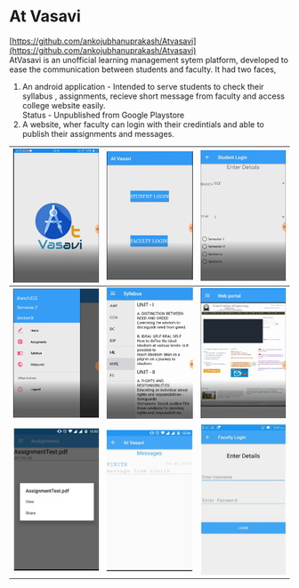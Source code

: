 # At Vasavi
[https://github.com/ankojubhanuprakash/Atvasavi](https://github.com/ankojubhanuprakash/Atvasavi)   
AtVasavi is an unofficial learning management sytem platform, developed to ease the communication between students and faculty.
It had two faces,
1. An android application - Intended to serve students to check their syllabus , assignments, recieve short message from faculty and access college website easily.   
Status - Unpublished from Google Playstore 
2. A website, wher faculty can login with their credintials and able to publish their assignments and messages.


|![alt](assets/img/App1.jpg) |![alt](assets/img/App2.jpg)|![alt](assets/img/App3.jpg) |
|-|-|-|
|![alt](assets/img/App4.jpg) | ![alt](assets/img/App5.jpg)|![alt](assets/img/App6.jpg)
|![alt](assets/img/app7.jpg) | ![alt](assets/img/App8.jpg)|![alt](assets/img/App9.jpg)
